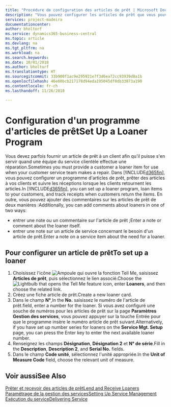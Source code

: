 ```yaml
---
title: "Procédure de configuration des articles de prêt | Microsoft Docs"
description: "Vous pouvez configurer les articles de prêt que vous pouvez prêter aux clients afin de remplacer les articles de service lors de leur maintenance."
services: project-madeira
documentationcenter: 
author: bholtorf
ms.service: dynamics365-business-central
ms.topic: article
ms.devlang: na
ms.tgt_pltfrm: na
ms.workload: na
ms.search.keywords: 
ms.date: 10/01/2018
ms.author: bholtorf
ms.translationtype: HT
ms.sourcegitcommit: 33b900f1ac9e295921e7f3d6ea72cc93939d8a1b
ms.openlocfilehash: 46e60bcb217178d94eda195045df0db33873a190
ms.contentlocale: fr-ch
ms.lasthandoff: 11/26/2018

---
```

# <a name="set-up-a-loaner-program"></a><span data-ttu-id="a6ba4-103">Configuration d'un programme d'articles de prêt</span><span class="sxs-lookup"><span data-stu-id="a6ba4-103">Set Up a Loaner Program</span></span>
<span data-ttu-id="a6ba4-104">Vous devez parfois fournir un article de prêt à un client afin qu'il puisse s'en servir quand une équipe du service clientèle effectue une réparation.</span><span class="sxs-lookup"><span data-stu-id="a6ba4-104">Sometimes you must provide a customer a loaner item for use when your customer service team makes a repair.</span></span> <span data-ttu-id="a6ba4-105">Dans [!INCLUDE[d365fin](includes/d365fin_md.md)], vous pouvez configurer un programme d'articles de prêt, prêter des articles à vos clients et suivre les réceptions lorsque les clients retournent les articles.</span><span class="sxs-lookup"><span data-stu-id="a6ba4-105">In [!INCLUDE[d365fin](includes/d365fin_md.md)], you can set up a loaner program, loan items to your customers, and track receipts when customers return the items.</span></span> <span data-ttu-id="a6ba4-106">En outre, vous pouvez ajouter des commentaires sur les articles de prêt de deux manières :</span><span class="sxs-lookup"><span data-stu-id="a6ba4-106">Additionally, you can add comments about loaners in one of two ways:</span></span>  
  
* <span data-ttu-id="a6ba4-107">entrer une note ou un commentaire sur l'article de prêt ;</span><span class="sxs-lookup"><span data-stu-id="a6ba4-107">Enter a note or comment about the loaner itself.</span></span>  
* <span data-ttu-id="a6ba4-108">entrer une note sur un article de service concernant le besoin d'un article de prêt.</span><span class="sxs-lookup"><span data-stu-id="a6ba4-108">Enter a note on a service item about the need for a loaner.</span></span>  

## <a name="to-set-up-a-loaner"></a><span data-ttu-id="a6ba4-109">Pour configurer un article de prêt</span><span class="sxs-lookup"><span data-stu-id="a6ba4-109">To set up a loaner</span></span>  
1. <span data-ttu-id="a6ba4-110">Choisissez l'icône ![Ampoule qui ouvre la fonction Tell Me](media/ui-search/search_small.png "Dites-moi ce que vous voulez faire"), saisissez **Articles de prêt**, puis sélectionnez le lien associé.</span><span class="sxs-lookup"><span data-stu-id="a6ba4-110">Choose the ![Lightbulb that opens the Tell Me feature](media/ui-search/search_small.png "Tell me what you want to do") icon, enter **Loaners**, and then choose the related link.</span></span>  
2. <span data-ttu-id="a6ba4-111">Créez une fiche article de prêt.</span><span class="sxs-lookup"><span data-stu-id="a6ba4-111">Create a new loaner card.</span></span> 
3. <span data-ttu-id="a6ba4-112">Dans le champ **N°**,</span><span class="sxs-lookup"><span data-stu-id="a6ba4-112">In the **No.**</span></span> <span data-ttu-id="a6ba4-113">saisissez le numéro de l'article de prêt.</span><span class="sxs-lookup"><span data-stu-id="a6ba4-113">field, enter a number for the loaner.</span></span> <span data-ttu-id="a6ba4-114">Si vous avez configuré une souche de numéros pour les articles de prêt sur la page **Paramètres Gestion des services**, vous pouvez appuyer sur la touche Entrée pour que le programme insère le numéro article de prêt suivant.</span><span class="sxs-lookup"><span data-stu-id="a6ba4-114">Alternatively, if you have set up number series for loaners on the **Service Mgt. Setup** page, you can press the Enter key to enter the next available loaner number.</span></span>  
4. <span data-ttu-id="a6ba4-115">Renseignez les champs **Désignation**, **Désignation 2** et **N° de série**.</span><span class="sxs-lookup"><span data-stu-id="a6ba4-115">Fill in the **Description**, **Description 2**, and **Serial No.** fields.</span></span>  
5. <span data-ttu-id="a6ba4-116">Dans le champ **Code unité**, sélectionnez l'unité appropriée.</span><span class="sxs-lookup"><span data-stu-id="a6ba4-116">In the **Unit of Measure Code** field, choose the relevant unit of measure.</span></span>  
  
## <a name="see-also"></a><span data-ttu-id="a6ba4-117">Voir aussi</span><span class="sxs-lookup"><span data-stu-id="a6ba4-117">See Also</span></span>
[<span data-ttu-id="a6ba4-118">Prêter et recevoir des articles de prêt</span><span class="sxs-lookup"><span data-stu-id="a6ba4-118">Lend and Receive Loaners</span></span>](service-how-to-lend-receive-loaners.md)  
[<span data-ttu-id="a6ba4-119">Paramétrage de la gestion des services</span><span class="sxs-lookup"><span data-stu-id="a6ba4-119">Setting Up Service Management</span></span>](service-setup-service.md)  
[<span data-ttu-id="a6ba4-120">Exécution du service</span><span class="sxs-lookup"><span data-stu-id="a6ba4-120">Delivering Service</span></span>](service-deliver-service.md)  


